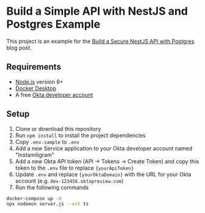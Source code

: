 # Build a Simple API with NestJS and Postgres Example

This project is an example for the [Build a Secure NestJS API with Postgres](https://developer.okta.com/blog/2020/02/26/build-a-secure-nestjs-api-with-postgres) blog post.

## Requirements

- [Node.js](https://nodejs.org) version 8+
- [Docker Desktop](https://www.docker.com/get-started)
- A free [Okta developer account](https://developer.okta.com)

## Setup

1. Clone or download this repository
1. Run `npm install` to install the project dependencies
1. Copy `.env.sample` to `.env`
1. Add a new Service application to your Okta developer account named "Instamiligram"
1. Add a new Okta API token (API -> Tokens -> Create Token) and copy this token to the `.env` file to replace `{yourApiToken}`
1. Update `.env` and replace `{yourOktaDomain}` with the URL for your Okta account (e.g. `dev-123456.oktapreview.com`)
1. Run the following commands

```sh
docker-compose up -d
npx nodemon server.js --ext ts
```
